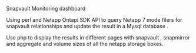 
Snapvault Monitoring dashboard

Using perl and Netapp Ontapi SDK API to query Netapp 7 mode filers for snapvault relationships and update the
result in a Mysql database .

Use php to display the results in different  pages with snapvault , snapmirror and aggregate and volume sizes 
of  all the netapp storage boxes.
